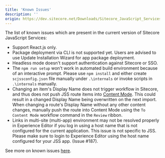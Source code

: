 ```yaml
---
title: 'Known Issues'
description: ''
origin: https://dev.sitecore.net/Downloads/Sitecore_JavaScript_Services/90_Tech_Preview/Sitecore_JavaScript_Services_90_Tech_Preview/Known_Issues
---
```


The list of known issues which are present in the current version of Sitecore JavaScript Services:

- Support React.js only.
- Package deployment via CLI is not supported yet. Users are advised to use Update Installation Wizard for app package deployment.
- Headless mode doesn't support authentication against Sitecore or SSO.
- The `npm run setup` won't work in automated build environment because of an interactive prompt. Please use `npm install` and either create `scjssconfig.json` file manually under `.\internals` or invoke scripts in `.\internals` manually.
- Changing an item's Display Name does not trigger workflow in Sitecore, and thus does not push JSS route items into [Content Mode](#/dev-workflows?id=content-workflow-and-developer-overwrite). This could result in a changed Display Name being overwritten on the next import. When changing a route's Display Name without any other content changes, manually push the route into Content Mode using the `To Content Mode` workflow command in the `Review` ribbon.
- Links in multi-site (multi-app) environment may not be resolved properly in Experience Editor if you log in using a host name that is not configured for the current application. This issue is not specific to JSS. Please make sure to login to Experience Editor using the host name configured for your JSS app. (Issue #187).

See more on known issues [here](https://jss.sitecore.net/#/release-notes?id=known-issues).
